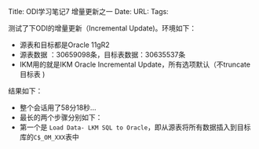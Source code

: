 Title: ODI学习笔记7 增量更新之一
Date:
URL: 
Tags: 

测试了下ODI的增量更新（Incremental Update)。环境如下：
- 源表和目标都是Oracle 11gR2
- 源表数据 ：30659098条，目标表数据：30635537条
- IKM用的就是IKM Oracle Incremental Update，所有选项默认（不truncate目标表 )

结果如下：
- 整个会话用了58分18秒...
- 最长的两个步骤分别如下：
- 第一个是 `Load Data- LKM SQL to Oracle`，即从源表将所有数据插入到目标库的`C$_OM_XXX`表中
